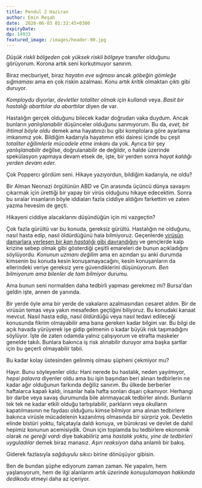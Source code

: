 ```yaml
---
title: Pendul 2 Haziran 
author: Emin Reşah
date:  2020-06-03 01:32:45+0300
expiryDate:
dp: 14933
featured_image: /images/header-90.jpg
---
```


*Düşük riskli bölgeden* *çok yüksek riskli bölgeye* transfer olduğunu görüyorum. Korona artık seni
korkutmuyor sanırım. 

Biraz mecburiyet, biraz *hayatın eve sığması* ancak *göbeğin gömleğe sığmaması* ama en çok riskin
azalması. Konu artık *kritik* olmaktan çıktı gibi duruyor. 

*Komploydu* diyorlar, *devletler totaliter olmak için kullandı* veya. *Basit bir hastalığı
abarttılar da abarttılar* diyen de var. 

Hastalığın gerçek olduğunu bilecek kadar doğrudan vaka duydum. Ancak bunların *yanlışlanabilir* düşünceler olduğunu sanmıyorum. Bu da, *evet, bir ihtimal böyle oldu*
demek ama hayatınızı bu gibi komplolara göre ayarlama imkanımız yok. Bildiğim kadarıyla hayatımın
etki dairesi içinde bu çeşit *totaliter eğilimlerle mücadele etme imkanı* da yok. Ayrıca bir şey
*yanlışlanabilir* değilse, doğrulanabilir de değildir, o halde üzerinde spekülasyon yapmaya devam
etsek de, işte, bir yerden sonra *hayat kaldığı yerden devam eder.* 

Çok Poppercı gördüm seni. Hikaye yazıyordun, bildiğim kadarıyla, ne oldu? 

Bir Alman Neonazi örgütünün ABD ve Çin arasında üçüncü dünya savaşını çıkarmak için ürettiği
bir yapay bir virüs olduğunu hikaye edecektim. Sonra bu sıralar insanların böyle iddiaları fazla
ciddiye aldığını farkettim ve zaten yazma hevesim de geçti. 

Hikayeni ciddiye alacaklarını düşündüğün için mi vazgeçtin?

Çok fazla gürültü var bu konuda, gereksiz gürültü. Hastalığın ne olduğunu, nasıl hasta edip, nasıl
öldürdüğünü hala bilmiyoruz. Geçenlerde [virüsün damarlara yerleşen bir *kan hastalığı* gibi davrandığını][covid] ve gençlerde kalp krizine sebep olmak gibi gösterdiği çeşitli emareleri
 de bunun açıkladığını söylüyordu. *Konunun uzmanı değilim* ama en azından şu anki durumda kimsenin
 bu konuda kesin konuşamayacağını, kesin konuşanların da ellerindeki veriye gereksiz yere
 güvendiklerini düşünüyorum. *Ben bilmiyorum ama bilenler de tam bilmiyor* durumu. 

 Ama bunun seni normalden daha tedbirli yapması gerekmez mi? Bursa'dan geldin işte, annen de
 yanında. 

 Bir yerde öyle ama bir yerde de vakaların azalmasından cesaret aldım. Bir de virüsün temas veya
 yakın mesafeden geçtiğini biliyoruz. Bu konudaki kanaat mevcut. Nasıl hasta edip, nasıl öldürdüğü
 veya nasıl tedavi edileceği
 konusunda fikrim olmayabilir ama bana gereken kadar bilgim var. Bu bilgi de açık havada yürüyerek işe gidip gelmenin o kadar büyük risk taşımadığını söylüyor. İşte de zaten odamda yalnız çalışıyorum ve etrafta maskeler genelde takılı. Bunlara bakınca iş risk alınabilir duruyor ama başka şartlar için bu geçerli olmayabilir tabii. 

 Bu kadar kolay üstesinden gelinmiş olması şüpheni çekmiyor mu?

 Hayır. Bunu söyleyenler oldu: Hani nerede bu hastalık, neden yayılmıyor, *hepsi palavra* diyenler oldu ama bu işin başından beri alınan tedbirlerin ne kadar ağır olduğunun farkında
 değiliz sanırım. Bu ülkede berberler haftalarca kapalı kaldı, insanlar hala hafta sonları dışarı çıkamıyor.
 Herhangi bir darbe veya savaş durumunda bile alınmayacak tedbirler alındı. Bunların tek tek ne kadar etkili
 olduğu tartışılabilir, parkların veya okulların kapatılmasının ne faydası olduğunu kimse bilmiyor
 ama alınan tedbirlere bakınca virüsle mücadelenin kazanılmış olmasında bir sürpriz yok. Devletin
 elinde bistüri yoktu, falçatayla daldı konuya, ve bürokrasi ve devlet de dahil hepimiz konunun
 acemisiydik. Onun için toplamda bu tedbirlere ekonomik olarak *ne
 gereği vardı* diye bakabiliriz ama *hastalık yoktu, yine de tedbirleri uyguladılar* demek biraz
 manasız. *Aşırı reaksiyon* daha anlamlı bir bakış. 

Giderek fazlasıyla *sağduyulu* sıkıcı birine dönüşüyor gibisin. 

Ben de bundan şüphe ediyorum zaman zaman. Ne yapalım, hem yaşlanıyorum, hem de ilgi alanlarım artık
*üzerinde konuşulamayan hakkında dedikodu* etmeyi daha az içeriyor. 


 [covid]: https://elemental.medium.com/coronavirus-may-be-a-blood-vessel-disease-which-explains-everything-2c4032481ab2
